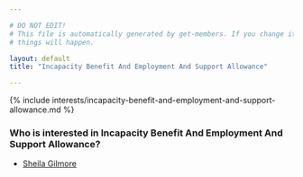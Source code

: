 ```yaml
---

# DO NOT EDIT!
# This file is automatically generated by get-members. If you change it, bad
# things will happen.

layout: default
title: "Incapacity Benefit And Employment And Support Allowance"

---
```


{% include interests/incapacity-benefit-and-employment-and-support-allowance.md %}

### Who is interested in Incapacity Benefit And Employment And Support Allowance?


* [Sheila Gilmore](/members/sheila-gilmore.html)
